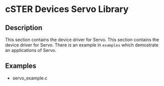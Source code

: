# cSTER Devices Servo Library

## Description
This section contains the device driver for Servo. This section contains the device driver for Servo. There is an example in  `examples` which demostrate an applications of Servo.

## Examples
- servo_example.c
